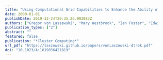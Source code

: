 ```yaml
---
title: "Using Computational Grid Capabilities to Enhance the Ability of an X-Ray Source for Structural Biology"
date: 2000-01-01
publishDate: 2019-12-24T20:35:26.993083Z
authors: ["Gregor von Laszewski", "Mary Westbrook", "Ian Foster", "Edwin Westbrook", "Craig Barnes"]
publication_types: ["2"]
abstract: ""
featured: false
publication: "*Cluster Computing*"
url_pdf: "https://laszewski.github.io/papers/vonLaszewski-dtrek.pdf"
doi: "10.1023/A:1019036421819"
---
```


